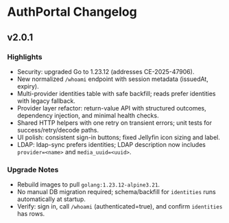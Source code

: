 # AuthPortal Changelog

## v2.0.1

### Highlights
- Security: upgraded Go to 1.23.12 (addresses CE-2025-47906).
- New normalized `/whoami` endpoint with session metadata (issuedAt, expiry).
- Multi-provider identities table with safe backfill; reads prefer identities with legacy fallback.
- Provider layer refactor: return-value API with structured outcomes, dependency injection, and minimal health checks.
- Shared HTTP helpers with one retry on transient errors; unit tests for success/retry/decode paths.
- UI polish: consistent sign-in buttons; fixed Jellyfin icon sizing and label.
- LDAP: ldap-sync prefers identities; LDAP description now includes `provider=<name>` and `media_uuid=<uuid>`.

### Upgrade Notes
- Rebuild images to pull `golang:1.23.12-alpine3.21`.
- No manual DB migration required; schema/backfill for `identities` runs automatically at startup.
- Verify: sign in, call `/whoami` (authenticated=true), and confirm `identities` has rows.